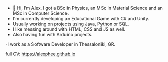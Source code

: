 - 👋 Hi, I’m Alex. I got a BSc in Physics, an MSc in Material Science and an MSc in Computer Science.
- I'm currently developing an Educational Game with C# and Unity.
- Usually working on projects using Java, Python or SQL.
- I like messing around with HTML, CSS and JS as well.
- Also having fun with Arduino projects.

-I work as a Software Developer in Thessaloniki, GR.

full CV: https://alexphee.github.io

<!---
alexphee/alexphee is a ✨ special ✨ repository because its `README.md` (this file) appears on your GitHub profile.
You can click the Preview link to take a look at your changes.
--->

